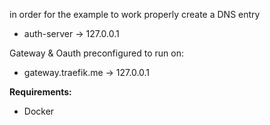 in order for the example to work properly create a DNS entry
* auth-server -> 127.0.0.1


Gateway & Oauth preconfigured to run on:
* gateway.traefik.me -> 127.0.0.1

**Requirements:**
* Docker